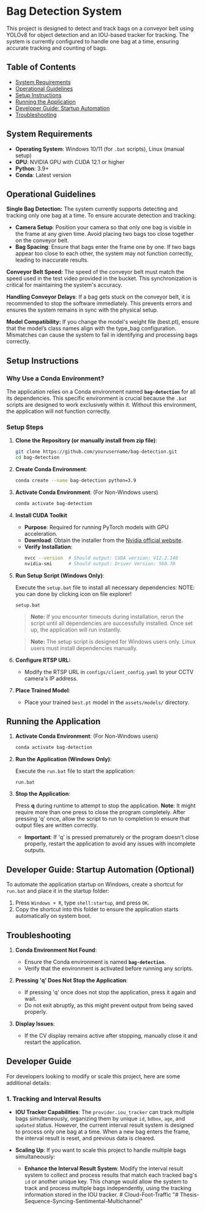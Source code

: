 # Bag Detection System

This project is designed to detect and track bags on a conveyor belt using YOLOv8 for object detection and an IOU-based tracker for tracking. The system is currently configured to handle one bag at a time, ensuring accurate tracking and counting of bags.

## Table of Contents

- [System Requirements](#system-requirements)
- [Operational Guidelines](#Operational-Guidelines)
- [Setup Instructions](#setup-instructions)
- [Running the Application](#running-the-application)
- [Developer Guide: Startup Automation](#developer-guide-startup-automation)
- [Troubleshooting](#troubleshooting)

## System Requirements

- **Operating System**: Windows 10/11 (for `.bat` scripts), Linux (manual setup)
- **GPU**: NVIDIA GPU with CUDA 12.1 or higher
- **Python**: 3.9+
- **Conda**: Latest version

## Operational Guidelines 
**Single Bag Detection:** The system currently supports detecting and tracking only one bag at a time. To ensure accurate detection and tracking:

- **Camera Setup**: Position your camera so that only one bag is visible in the frame at any given time. Avoid placing two bags too close together on the conveyor belt.
- **Bag Spacing**: Ensure that bags enter the frame one by one. If two bags appear too close to each other, the system may not function correctly, leading to inaccurate results.

**Conveyor Belt Speed:** The speed of the conveyor belt must match the speed used in the test video provided in the bucket. This synchronization is critical for maintaining the system's accuracy.

**Handling Conveyor Delays**: If a bag gets stuck on the conveyor belt, it is recommended to stop the software immediately. This prevents errors and ensures the system remains in sync with the physical setup.

**Model Compatibility:** If you change the model's weight file (best.pt), ensure that the model’s class names align with the type_bag configuration. Mismatches can cause the system to fail in identifying and processing bags correctly.

## Setup Instructions

### Why Use a Conda Environment?

The application relies on a Conda environment named **`bag-detection`** for all its dependencies. This specific environment is crucial because the `.bat` scripts are designed to work exclusively within it. Without this environment, the application will not function correctly.

### Setup Steps

1. **Clone the Repository (or manually install from zip file)**: 

   ```bash
   git clone https://github.com/yourusername/bag-detection.git
   cd bag-detection
   ```

2. **Create Conda Environment**:

   ```bash
   conda create --name bag-detection python=3.9
   ```

3. **Activate Conda Environment**: (For Non-Windows users)

   ```bash
   conda activate bag-detection
   ```

4. **Install CUDA Toolkit**

   - **Purpose**: Required for running PyTorch models with GPU acceleration.
   - **Download**: Obtain the installer from the [Nvidia official website](https://developer.nvidia.com/cuda-toolkit).
   - **Verify Installation**:
     ```bash
     nvcc --version  # Should output: CUDA version: V12.2.140
     nvidia-smi      # Should output: Driver Version: 560.70
     ```

5. **Run Setup Script (Windows Only)**:

   Execute the `setup.bat` file to install all necessary dependencies:
   NOTE: you can done by clicking icon on file explorer!
   ```batch
   setup.bat
   ```

   > **Note:** If you encounter timeouts during installation, rerun the script until all dependencies are successfully installed. Once set up, the application will run instantly.

   > **Note:** The setup script is designed for Windows users only. Linux users must install dependencies manually.

6. **Configure RTSP URL:**

   - Modify the RTSP URL in `configs/client_config.yaml` to your CCTV camera's IP address.

7. **Place Trained Model**:

   - Place your trained `best.pt` model in the `assets/models/` directory.

## Running the Application

1. **Activate Conda Environment**: (For Non-Windows users)

   ```bash
   conda activate bag-detection
   ```

2. **Run the Application (Windows Only)**:

   Execute the `run.bat` file to start the application:

   ```batch
   run.bat
   ```

3. **Stop the Application**:

   Press **q** during runtime to attempt to stop the application. 
   **Note**: It might require more than one press to close the program completely. After pressing 'q' once, allow the script to run to completion to ensure that output files are written correctly.

   - **Important**: If 'q' is pressed prematurely or the program doesn't close properly, restart the application to avoid any issues with incomplete outputs.


## Developer Guide: Startup Automation (Optional)

To automate the application startup on Windows, create a shortcut for `run.bat` and place it in the startup folder:

1. Press `Windows + R`, type `shell:startup`, and press `OK`.
2. Copy the shortcut into this folder to ensure the application starts automatically on system boot.

## Troubleshooting

1. **Conda Environment Not Found**:
   - Ensure the Conda environment is named **`bag-detection`**.
   - Verify that the environment is activated before running any scripts.

2. **Pressing 'q' Does Not Stop the Application**:
   - If pressing 'q' once does not stop the application, press it again and wait.
   - Do not exit abruptly, as this might prevent output from being saved properly.

3. **Display Issues**:
   - If the CV display remains active after stopping, manually close it and restart the application.


## Developer Guide

For developers looking to modify or scale this project, here are some additional details:

### 1. **Tracking and Interval Results**

- **IOU Tracker Capabilities**: The `provider.iou_tracker` can track multiple bags simultaneously, organizing them by unique `id`, `bdbox`, `age`, and `updated` status. However, the current interval result system is designed to process only one bag at a time. When a new bag enters the frame, the interval result is reset, and previous data is cleared. 

- **Scaling Up**: If you want to scale this project to handle multiple bags simultaneously:
  - **Enhance the Interval Result System**: Modify the interval result system to collect and process results that match each tracked bag's `id` or another unique key. This change would allow the system to track and process multiple bags independently, using the tracking information stored in the IOU tracker.
#   C l o u d - F o o t - T r a f f i c  
 "# Thesis-Sequence-Syncing-Sentimental-Multichannel" 
